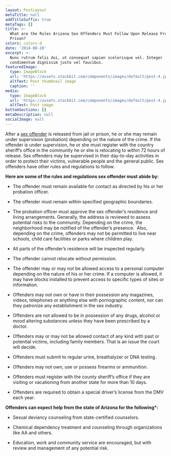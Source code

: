 ```yaml
---
layout: PostLayout
metaTitle: null
addTitleSuffix: true
metaTags: []
title: >-
  What are the Rules Arizona Sex Offenders Must Follow Upon Release From Jail or
  Prison?
colors: colors-d
date: '2014-08-28'
excerpt: >-
  Nunc rutrum felis dui, ut consequat sapien scelerisque vel. Integer
  condimentum dignissim justo vel faucibus.
featuredImage:
  type: ImageBlock
  url: 'https://assets.stackbit.com/components/images/default/post-4.jpeg'
  altText: Post thumbnail image
  caption: ''
media:
  type: ImageBlock
  url: 'https://assets.stackbit.com/components/images/default/post-4.jpeg'
  altText: Post image
bottomSections: []
metaDescription: null
socialImage: null
---
```

After a [sex offender](https://www.azblumberglaw.com/phoenix-criminal-attorney/sex-offender-registration/) is released from jail or prison, he or she may remain under supervision (probation) depending on the nature of the crime. If the offender is under supervision, he or she must register with the country sheriff’s office in the community he or she is relocating to within 72 hours of release. Sex offenders may be supervised in their day-to-day activities in order to protect their victims, vulnerable people and the general public. Sex offenders have other rules and regulations to follow.

**Here are some of the rules and regulations sex offender must abide by:**

*   The offender must remain available for contact as directed by his or her probation officer.

*   The offender must remain within specified geographic boundaries.

*   The probation officer must approve the sex offender’s residence and living arrangements. Generally, the address is reviewed to assess potential risks to the community. Depending on the crime, the neighborhood may be notified of the offender’s presence.  Also, depending on the crime, offenders may not be permitted to live near schools, child care facilities or parks where children play.

*   All parts of the offender’s residence will be inspected regularly.

*   The offender cannot relocate without permission.

*   The offender may or may not be allowed access to a personal computer depending on the nature of his or her crime. If a computer is allowed, it may have blocks installed to prevent access to specific types of sites or information.

*   Offenders may not own or have in their possession any magazines, videos, telephones or anything else with pornographic content, nor can they patronize any establishment in the sex industry.

*   Offenders are not allowed to be in possession of any drugs, alcohol or mood altering substances unless they have been prescribed by a doctor.

*   Offenders may or may not be allowed contact of any kind with past or potential victims, including family members. That is an issue the court will decide.

*   Offenders must submit to regular urine, breathalyzer or DNA testing.

*   Offenders may not own, use or possess firearms or ammunition.

*   Offenders must register with the county sheriff’s office if they are visiting or vacationing from another state for more than 10 days.

*   Offenders are required to obtain a special driver’s license from the DMV each year.

**Offenders can expect help from the state of Arizona for the following\*:**

*   Sexual deviancy counseling from state-certified counselors.

*   Chemical dependency treatment and counseling through organizations like AA and others.

*   Education, work and community service are encouraged, but with review and management of any potential risk.

